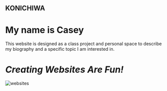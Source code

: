 ## KONICHIWA
# My name is Casey

This website is designed as a class project and personal space to describe my biography and a specific topic I am interested in. 

# *Creating Websites Are Fun!*

![websites](http://www.familytime.co.uk/images/sized/images/uploads/websites-558x237.jpg)

